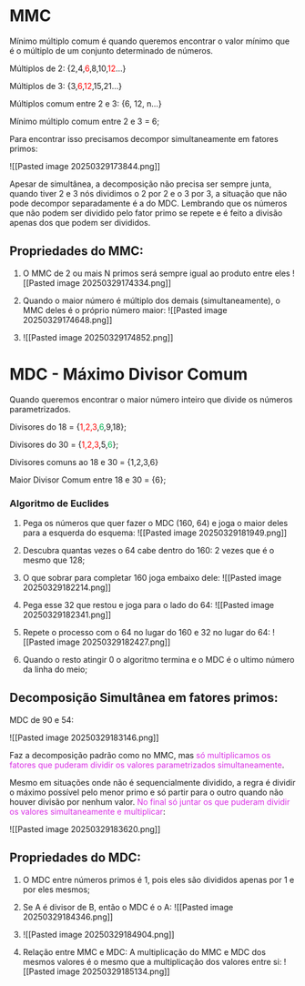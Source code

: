 # MMC

Mínimo múltiplo comum é quando queremos encontrar o valor mínimo que é o múltiplo de um conjunto determinado de números.

Múltiplos de 2: {2,4,<span style="color:rgb(255, 0, 0)">6</span>,8,10,<span style="color:rgb(255, 0, 0)">12</span>...}

Múltiplos de 3: {3,<span style="color:rgb(255, 0, 0)">6</span>,<span style="color:rgb(255, 0, 0)">12</span>,15,21...}

Múltiplos comum entre 2 e 3: {6, 12,  n...}

Mínimo múltiplo comum entre 2 e 3 = 6;

Para encontrar isso precisamos decompor simultaneamente em fatores primos:

![[Pasted image 20250329173844.png]]

Apesar de simultânea, a decomposição não precisa ser sempre junta, quando tiver 2 e 3 nós dividimos o 2 por 2 e o 3 por 3, a situação que não pode decompor separadamente é a do MDC. Lembrando que os números que não podem ser dividido pelo fator primo se repete e é feito a divisão apenas dos que podem ser divididos.

## Propriedades do MMC:

1) O MMC de 2 ou mais N primos será sempre igual ao produto entre eles
	![[Pasted image 20250329174334.png]]

2) Quando o maior número é múltiplo dos demais (simultaneamente), o MMC deles é o próprio número maior:
	![[Pasted image 20250329174648.png]]

3) 
	 ![[Pasted image 20250329174852.png]]


 
# MDC - Máximo Divisor Comum

Quando queremos encontrar o maior número inteiro que divide os números parametrizados.

Divisores do 18 = {<span style="color:rgb(255, 0, 0)">1,2,3</span>,<span style="color:rgb(0, 176, 80)">6</span>,9,18};

Divisores do 30 = {<span style="color:rgb(255, 0, 0)">1,2,3</span>,5,<span style="color:rgb(0, 176, 80)">6</span>};

Divisores comuns ao 18 e 30 = {1,2,3,6}

Maior Divisor Comum entre 18 e 30 = {6};

### Algoritmo de Euclides

1) Pega os números que quer fazer o MDC (160, 64) e joga o maior deles para a esquerda do esquema:
   ![[Pasted image 20250329181949.png]]
2) Descubra quantas vezes o 64 cabe dentro do 160: 2 vezes que é o mesmo que 128;
3) O que sobrar para completar 160 joga embaixo dele:
   ![[Pasted image 20250329182214.png]]
4) Pega esse 32 que restou e joga para o lado do 64:
   ![[Pasted image 20250329182341.png]]
5)  Repete o processo com o 64 no lugar do 160 e 32 no lugar do 64:
    ![[Pasted image 20250329182427.png]]

6) Quando o resto atingir 0 o algoritmo termina e o MDC é o ultimo número da linha do meio;


## Decomposição Simultânea em fatores primos:

MDC de 90 e 54: 

![[Pasted image 20250329183146.png]]

Faz a decomposição padrão como no MMC, mas <span style="color:rgb(217, 46, 229)">só multiplicamos os fatores que puderam dividir os valores parametrizados simultaneamente</span>.

Mesmo em situações onde não é sequencialmente dividido, a regra é dividir o máximo possível pelo menor primo e só partir para o outro quando não houver divisão por nenhum valor. <span style="color:rgb(217, 46, 229)">No final só juntar os que puderam dividir os valores simultaneamente e multiplicar</span>:

![[Pasted image 20250329183620.png]]

## Propriedades do MDC:

1) O MDC entre números primos é 1, pois eles são divididos apenas por 1 e por eles mesmos;
2) Se A é divisor de B, então o MDC é o A:
   ![[Pasted image 20250329184346.png]]
3) 
   ![[Pasted image 20250329184904.png]]

4) Relação entre MMC e MDC:
	A multiplicação do MMC e MDC dos mesmos valores é o mesmo que a multiplicação dos valores entre si:
![[Pasted image 20250329185134.png]]


